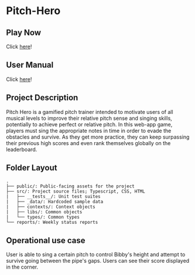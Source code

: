 # Pitch-Hero

## Play Now
Click [here](https://pitch-guys.github.io/pitch-hero/)!

## User Manual
Click [here](https://github.com/pitch-guys/pitch-hero/blob/main/manual.md)!

## Project Description
Pitch Hero is a gamified pitch trainer intended to motivate users of all musical levels to improve their relative pitch sense and singing skills, potentially to achieve perfect or relative pitch. In this web-app game, players must sing the appropriate notes in time in order to evade the obstacles and survive. As they get more practice, they can keep surpassing their previous high scores and even rank themselves globally on the leaderboard.

## Folder Layout
    .
    ├── public/: Public-facing assets for the project
    ├── src/: Project source files; Typescript, CSS, HTML
    |   ├── __tests__/: Unit test suites
    |   ├── _data/: Hardcoded sample data
    |   ├── contexts/: Context objects
    |   ├── libs/: Common objects
    |   └── types/: Common types
    └── reports/: Weekly status reports

## Operational use case
User is able to sing a certain pitch to control Bibby's height and attempt to survive going between the pipe's gaps. Users can see their score displayed in the corner.
